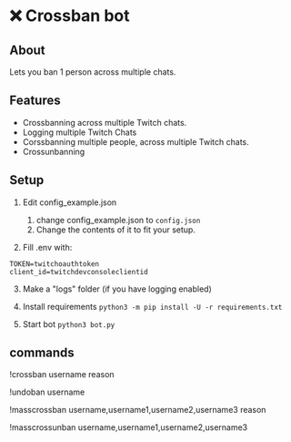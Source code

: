 # ❌ Crossban bot

## About
Lets you ban 1 person across multiple chats.

## Features
* Crossbanning across multiple Twitch chats.
* Logging multiple Twitch Chats
* Corssbanning multiple people, across multiple Twitch chats.
* Crossunbanning


## Setup

1. Edit config_example.json

    1. change config_example.json to `config.json`
    2. Change the contents of it to fit your setup.

2. Fill .env with:
```env
TOKEN=twitchoauthtoken
client_id=twitchdevconsoleclientid
```

3. Make a "logs" folder (if you have logging enabled)

4. Install requirements `python3 -m pip install -U -r requirements.txt`

5. Start bot `python3 bot.py`

## commands
!crossban username reason

!undoban username

!masscrossban username,username1,username2,username3 reason

!masscrossunban username,username1,username2,username3
